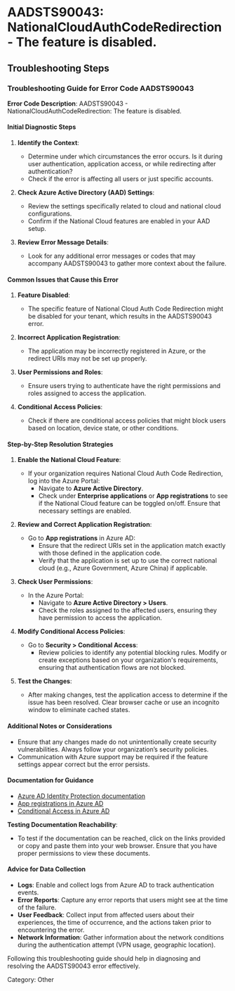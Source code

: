 # AADSTS90043: NationalCloudAuthCodeRedirection - The feature is disabled.


## Troubleshooting Steps
### Troubleshooting Guide for Error Code AADSTS90043

**Error Code Description**: AADSTS90043 - NationalCloudAuthCodeRedirection: The feature is disabled.

#### Initial Diagnostic Steps

1. **Identify the Context**:
   - Determine under which circumstances the error occurs. Is it during user authentication, application access, or while redirecting after authentication?
   - Check if the error is affecting all users or just specific accounts.

2. **Check Azure Active Directory (AAD) Settings**:
   - Review the settings specifically related to cloud and national cloud configurations.
   - Confirm if the National Cloud features are enabled in your AAD setup.

3. **Review Error Message Details**:
   - Look for any additional error messages or codes that may accompany AADSTS90043 to gather more context about the failure.

#### Common Issues that Cause this Error

1. **Feature Disabled**:
   - The specific feature of National Cloud Auth Code Redirection might be disabled for your tenant, which results in the AADSTS90043 error.

2. **Incorrect Application Registration**:
   - The application may be incorrectly registered in Azure, or the redirect URIs may not be set up properly.

3. **User Permissions and Roles**:
   - Ensure users trying to authenticate have the right permissions and roles assigned to access the application.

4. **Conditional Access Policies**:
   - Check if there are conditional access policies that might block users based on location, device state, or other conditions.

#### Step-by-Step Resolution Strategies

1. **Enable the National Cloud Feature**:
   - If your organization requires National Cloud Auth Code Redirection, log into the Azure Portal:
     - Navigate to **Azure Active Directory**.
     - Check under **Enterprise applications** or **App registrations** to see if the National Cloud feature can be toggled on/off. Ensure that necessary settings are enabled.

2. **Review and Correct Application Registration**:
   - Go to **App registrations** in Azure AD:
     - Ensure that the redirect URIs set in the application match exactly with those defined in the application code.
     - Verify that the application is set up to use the correct national cloud (e.g., Azure Government, Azure China) if applicable.

3. **Check User Permissions**:
   - In the Azure Portal:
     - Navigate to **Azure Active Directory > Users**.
     - Check the roles assigned to the affected users, ensuring they have permission to access the application.

4. **Modify Conditional Access Policies**:
   - Go to **Security > Conditional Access**:
     - Review policies to identify any potential blocking rules. Modify or create exceptions based on your organization's requirements, ensuring that authentication flows are not blocked.

5. **Test the Changes**:
   - After making changes, test the application access to determine if the issue has been resolved. Clear browser cache or use an incognito window to eliminate cached states.

#### Additional Notes or Considerations

- Ensure that any changes made do not unintentionally create security vulnerabilities. Always follow your organization’s security policies.
- Communication with Azure support may be required if the feature settings appear correct but the error persists.

#### Documentation for Guidance

- [Azure AD Identity Protection documentation](https://docs.microsoft.com/en-us/azure/active-directory/identity-protection/overview)
- [App registrations in Azure AD](https://docs.microsoft.com/en-us/azure/active-directory/develop/quickstart-register-app)
- [Conditional Access in Azure AD](https://docs.microsoft.com/en-us/azure/active-directory/conditional-access/overview)

**Testing Documentation Reachability**:
- To test if the documentation can be reached, click on the links provided or copy and paste them into your web browser. Ensure that you have proper permissions to view these documents.

#### Advice for Data Collection

- **Logs**: Enable and collect logs from Azure AD to track authentication events.
- **Error Reports**: Capture any error reports that users might see at the time of the failure.
- **User Feedback**: Collect input from affected users about their experiences, the time of occurrence, and the actions taken prior to encountering the error.
- **Network Information**: Gather information about the network conditions during the authentication attempt (VPN usage, geographic location).

Following this troubleshooting guide should help in diagnosing and resolving the AADSTS90043 error effectively.

Category: Other